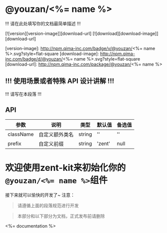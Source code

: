 # @youzan/<%= name %>

!!! 请在此处填写你的文档最简单描述 !!!

[![version][version-image]][download-url]
[![download][download-image]][download-url]

[version-image]: http://npm.qima-inc.com/badge/v/@youzan/<%= name %>.svg?style=flat-square
[download-image]: http://npm.qima-inc.com/badge/d/@youzan/<%= name %>.svg?style=flat-square
[download-url]: http://npm.qima-inc.com/package/@youzan/<%= name %>

## !!! 使用场景或者特殊 API 设计讲解 !!!

!!! 请写在本段落 !!!

## API

| 参数 | 说明 | 类型 | 默认值 | 备选值 |
|------|------|------|--------|--------|
| className | 自定义额外类名 | string | '' | '' |
| prefix | 自定义前缀 | string | 'zent' | null |



# 欢迎使用zent-kit来初始化你的`@youzan/<%= name %>`组件

接下来就可以愉快的开发了~ 注意：

> 请遵循上面的段落规范进行开发

> 本部分和以下部分为文档，正式发布前请删除

<%= documentation %>
